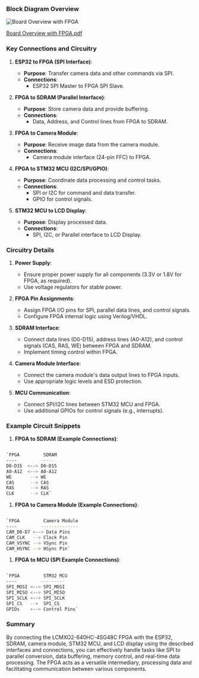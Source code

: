 ### Block Diagram Overview


![Board Overview with FPGA](https://github.com/user-attachments/assets/ca1b505d-1f3a-4fce-9604-96fcfde150c6)


[Board Overview with FPGA.pdf](https://github.com/user-attachments/files/16422740/Board.Overview.with.FPGA.pdf)




### Key Connections and Circuitry

1.  **ESP32 to FPGA (SPI Interface)**:

    -   **Purpose**: Transfer camera data and other commands via SPI.
    -   **Connections**:
        -   ESP32 SPI Master to FPGA SPI Slave.
2.  **FPGA to SDRAM (Parallel Interface)**:

    -   **Purpose**: Store camera data and provide buffering.
    -   **Connections**:
        -   Data, Address, and Control lines from FPGA to SDRAM.
3.  **FPGA to Camera Module**:

    -   **Purpose**: Receive image data from the camera module.
    -   **Connections**:
        -   Camera module interface (24-pin FFC) to FPGA.
4.  **FPGA to STM32 MCU (I2C/SPI/GPIO)**:

    -   **Purpose**: Coordinate data processing and control tasks.
    -   **Connections**:
        -   SPI or I2C for command and data transfer.
        -   GPIO for control signals.
5.  **STM32 MCU to LCD Display**:

    -   **Purpose**: Display processed data.
    -   **Connections**:
        -   SPI, I2C, or Parallel interface to LCD Display.

### Circuitry Details

1.  **Power Supply**:

    -   Ensure proper power supply for all components (3.3V or 1.8V for FPGA, as required).
    -   Use voltage regulators for stable power.
2.  **FPGA Pin Assignments**:

    -   Assign FPGA I/O pins for SPI, parallel data lines, and control signals.
    -   Configure FPGA internal logic using Verilog/VHDL.
3.  **SDRAM Interface**:

    -   Connect data lines (D0-D15), address lines (A0-A12), and control signals (CAS, RAS, WE) between FPGA and SDRAM.
    -   Implement timing control within FPGA.
4.  **Camera Module Interface**:

    -   Connect the camera module's data output lines to FPGA inputs.
    -   Use appropriate logic levels and ESD protection.
5.  **MCU Communication**:

    -   Connect SPI/I2C lines between STM32 MCU and FPGA.
    -   Use additional GPIOs for control signals (e.g., interrupts).

### Example Circuit Snippets

1.  **FPGA to SDRAM (Example Connections)**:

```sh

`FPGA         SDRAM
----         -----
D0-D15  <--> D0-D15
A0-A12  <--> A0-A12
WE       --> WE
CAS      --> CAS
RAS      --> RAS
CLK      --> CLK`
```

1.  **FPGA to Camera Module (Example Connections)**:

```sh

`FPGA         Camera Module
----         --------------
CAM_D0-D7 <--> Data Pins
CAM_CLK   --> Clock Pin
CAM_VSYNC --> VSync Pin
CAM_HSYNC --> HSync Pin`
```

1.  **FPGA to MCU (SPI Example Connections)**:

```sh

`FPGA         STM32 MCU
----         ---------
SPI_MOSI <--> SPI_MOSI
SPI_MISO <--> SPI_MISO
SPI_SCLK <--> SPI_SCLK
SPI_CS   -->  SPI_CS
GPIOs    <--> Control Pins`
```

### Summary

By connecting the LCMXO2-640HC-4SG48C FPGA with the ESP32, SDRAM, camera module, STM32 MCU, and LCD display using the described interfaces and connections, you can effectively handle tasks like SPI to parallel conversion, data buffering, memory control, and real-time data processing. The FPGA acts as a versatile intermediary, processing data and facilitating communication between various components.
